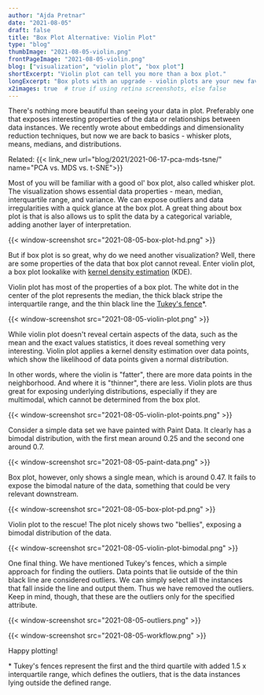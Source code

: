 ```yaml
---
author: "Ajda Pretnar"
date: "2021-08-05"
draft: false
title: "Box Plot Alternative: Violin Plot"
type: "blog"
thumbImage: "2021-08-05-violin.png"
frontPageImage: "2021-08-05-violin.png"
blog: ["visualization", "violin plot", "box plot"]
shortExcerpt: "Violin plot can tell you more than a box plot."
longExcerpt: "Box plots with an upgrade - violin plots are your new favorite visualization!"
x2images: true  # true if using retina screenshots, else false
---
```


There's nothing more beautiful than seeing your data in plot. Preferably one that exposes interesting properties of the data or relationships between data instances. We recently wrote about embeddings and dimensionality reduction techniques, but now we are back to basics - whisker plots, means, medians, and distributions.

Related: {{< link_new url="blog/2021/2021-06-17-pca-mds-tsne/" name="PCA vs. MDS vs. t-SNE">}}

Most of you will be familiar with a good ol' box plot, also called whisker plot. The visualization shows essential data properties - mean, median, interquartile range, and variance. We can expose outliers and data irregularities with a quick glance at the box plot. A great thing about box plot is that is also allows us to split the data by a categorical variable, adding another layer of interpretation.

{{< window-screenshot src="2021-08-05-box-plot-hd.png" >}}

But if box plot is so great, why do we need another visualization? Well, there are some properties of the data that box plot cannot reveal. Enter violin plot, a box plot lookalike with [kernel density estimation](https://en.wikipedia.org/wiki/Kernel_density_estimation) (KDE).

Violin plot has most of the properties of a box plot. The white dot in the center of the plot represents the median, the thick black stripe the interquartile range, and the thin black line the [Tukey's fence](https://en.wikipedia.org/wiki/Outlier#Tukey's_fences)*.

{{< window-screenshot src="2021-08-05-violin-plot.png" >}}

While violin plot doesn't reveal certain aspects of the data, such as the mean and the exact values statistics, it does reveal something very interesting. Violin plot applies a kernel density estimation over data points, which show the likelihood of data points given a normal distribution.

In other words, where the violin is "fatter", there are more data points in the neighborhood. And where it is "thinner", there are less. Violin plots are thus great for exposing underlying distributions, especially if they are multimodal, which cannot be determined from the box plot.

{{< window-screenshot src="2021-08-05-violin-plot-points.png" >}}

Consider a simple data set we have painted with Paint Data. It clearly has a bimodal distribution, with the first mean around 0.25 and the second one around 0.7.

{{< window-screenshot src="2021-08-05-paint-data.png" >}}

Box plot, however, only shows a single mean, which is around 0.47. It fails to expose the bimodal nature of the data, something that could be very relevant downstream.

{{< window-screenshot src="2021-08-05-box-plot-pd.png" >}}

Violin plot to the rescue! The plot nicely shows two "bellies", exposing a bimodal distribution of the data.

{{< window-screenshot src="2021-08-05-violin-plot-bimodal.png" >}}

One final thing. We have mentioned Tukey's fences, which a simple approach for finding the outliers. Data points that lie outside of the thin black line are considered outliers. We can simply select all the instances that fall inside the line and output them. Thus we have removed the outliers. Keep in mind, though, that these are the outliers only for the specified attribute.

{{< window-screenshot src="2021-08-05-outliers.png" >}}

{{< window-screenshot src="2021-08-05-workflow.png" >}}

Happy plotting!

\* Tukey's fences represent the first and the third quartile with added 1.5 x interquartile range, which defines the outliers, that is the data instances lying outside the defined range.
